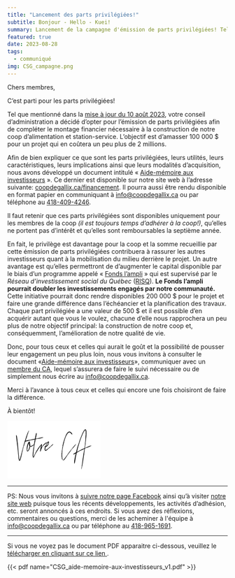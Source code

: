 ```yaml
---
title: "Lancement des parts privilégiées!"
subtitle: Bonjour - Hello - Kuei!
summary: Lancement de la campagne d'émission de parts privilégiées! Tel que mentionné dans la mise à jour du 10 août 2023, votre  conseil d’administration a décidé d’opter pour l’émission de parts privilégiées afin de compléter le montage financier nécessaire à la construction de notre coop d’alimentation et station-service. L’objectif est d’amasser 100 000 $ pour un projet qui en coûtera un peu plus de 2 millions.
featured: true
date: 2023-08-28
tags:
  - communiqué
img: CSG_campagne.png
---
```


<!-----

Yay, no errors, warnings, or alerts!

Conversion time: 0.279 seconds.


Using this Markdown file:

1. Paste this output into your source file.
2. See the notes and action items below regarding this conversion run.
3. Check the rendered output (headings, lists, code blocks, tables) for proper
   formatting and use a linkchecker before you publish this page.

Conversion notes:

* Docs to Markdown version 1.0β34
* Mon Aug 28 2023 01:25:44 GMT-0700 (PDT)
* Source doc: CSG_mot-du-CA_campagne
----->


Chers membres,

C’est parti pour les parts privilégiées!

Tel que mentionné dans la [mise à jour du 10 août 2023](https://coopdegallix.ca/nouvelles/mot_du_ca_03), votre  conseil d’administration a décidé d’opter pour l’émission de parts privilégiées afin de compléter le montage financier nécessaire à la construction de notre coop d’alimentation et station-service. L’objectif est d’amasser 100 000 $ pour un projet qui en coûtera un peu plus de 2 millions.

Afin de bien expliquer ce que sont les parts privilégiées, leurs utilités, leurs caractéristiques, leurs implications ainsi que leurs modalités d’acquisition, nous avons développé un document intitulé « [Aide-mémoire aux investisseurs](https://coopdegallix.ca/financement) ». Ce dernier est disponible sur notre site web à l’adresse suivante: [coopdegallix.ca/financement](https://coopdegallix.ca/financement). Il pourra aussi être rendu disponible en format papier en communiquant à [info@coopdegallix.ca](mailto:info@coopdegallix.ca) ou par téléphone au [418-409-4246](tel:418-409-4246).

Il faut retenir que ces parts privilégiées sont disponibles uniquement pour les membres de la coop _(il est toujours temps d’adhérer à la coop!)_, qu’elles ne portent pas d’intérêt et qu’elles sont remboursables la septième année.

En fait, le privilège est davantage pour la coop et la somme recueillie par cette émission de parts privilégiées contribuera à rassurer les autres investisseurs quant à la mobilisation du milieu derrière le projet. Un autre avantage est qu’elles permettront de d’augmenter le capital disponible par le biais d’un programme appelé « [Fonds l’ampli](https://fonds-risq.qc.ca/nos-produits-financiers/fonds-lampli/) » qui est supervisé par le _Réseau d’investissement social du Québec_ ([RISQ](https://fonds-risq.qc.ca/)). **Le Fonds l’ampli pourrait doubler les investissements engagés par notre communauté.** Cette initiative pourrait donc rendre disponibles 200 000 $ pour le projet et faire une grande différence dans l’échéancier et la planification des travaux. Chaque part privilégiée a une valeur de 500 $ et il est possible d’en acquérir autant que vous le voulez, chacune d’elle nous rapprochera un peu plus de notre objectif principal: la construction de notre coop et, conséquemment, l’amélioration de notre qualité de vie.

Donc, pour tous ceux et celles qui aurait le goût et la possibilité de pousser leur engagement un peu plus loin, nous vous invitons à consulter le document «[Aide-mémoire aux investisseurs](https://coopdegallix.ca/financement)», communiquer avec un [membre du CA](https://coopdegallix.ca/a-propos/#ca), lequel s’assurera de faire le suivi nécessaire ou de simplement nous écrire au [info@coopdegallix.ca](mailto:info@coopdegallix.ca).

Merci à l’avance à tous ceux et celles qui encore une fois choisiront de faire la différence.

À bientôt!

![Votre C.A.](/img/votre_ca.svg)

---

PS: Nous vous invitons à [suivre notre page Facebook](https://facebook.com/CoopdeGallix) ainsi qu’à visiter [notre site web](https://coopdegallix.ca/) puisque tous les récents développements, les activités d’adhésion, etc. seront annoncés à ces endroits. Si vous avez des réflexions, commentaires ou questions, merci de les acheminer à l'équipe à [info@coopdegallix.ca](mailto:info@coopdegallix.ca) ou par téléphone au [418-965-1691](tel:418-965-1691).

---

Si vous ne voyez pas le document PDF apparaitre ci-dessous, veuillez le [télécharger en cliquant sur ce lien <i class="fas fa-download text-dark"></i>](/fichiers/CSG_aide-memoire-aux-investisseurs_v1.pdf).

{{< pdf name="CSG_aide-memoire-aux-investisseurs_v1.pdf" >}}